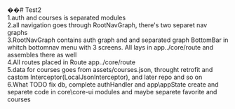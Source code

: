 ��#   T e s t 2 <br/>
 
 
1.auth and courses is separated modules<br/>
2.all navigation goes through RootNavGraph, there's two separet nav graphs <br/>
3.RootNavGraph contains auth graph and and separated graph BottomBar in whitch bottomnav menu with 3 screens. All lays in app../core/route and assembles there as well<br/>
4.All routes placed in Route app../core/route<br/>
5.data for courses goes from assets/courses.json, throught retrofit and castom Interceptor(LocalJsonInterceptor), and later repo and so on<br/>
6.What TODO fix db, complete authHandler and app\appState create and separete code in core\core-ui modules and maybe separete favorite and courses <br/>
